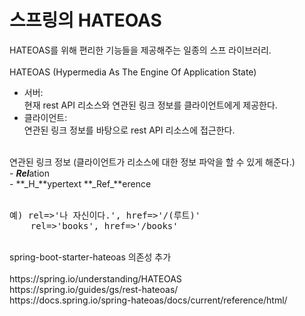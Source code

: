 # 스프링의 HATEOAS
HATEOAS를 위해 편리한 기능들을 제공해주는 일종의 스프 라이브러리.<br/>
<br/>
HATEOAS (Hypermedia As The Engine Of Application State)<br/>
- 서버:<br/>
     현재 rest API 리소스와 연관된 링크 정보를 클라이언트에게 제공한다.<br/>
- 클라이언트:<br/>
     연관된 링크 정보를 바탕으로 rest API 리소스에 접근한다.<br/>
<br/>
연관된 링크 정보 (클라이언트가 리소스에 대한 정보 파악을 할 수 있게 해준다.)<br/>
- <i><b>Rel</b></i>ation<br/>
- **_H_**ypertext **_Ref_**erence<br/>
<br/>
<pre>
예) rel=>'나 자신이다.', href=>'/(루트)'
    rel=>'books', href=>'/books'
</pre>
<br/>
spring-boot-starter-hateoas 의존성 추가<br/>
<br/>
https://spring.io/understanding/HATEOAS <br/>
https://spring.io/guides/gs/rest-hateoas/ <br/>
https://docs.spring.io/spring-hateoas/docs/current/reference/html/ <br/>
<br/>